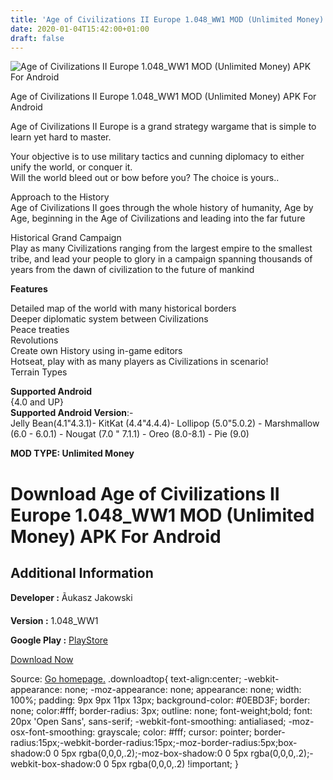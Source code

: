 ```yaml
---
title: 'Age of Civilizations II Europe 1.048_WW1 MOD (Unlimited Money) APK For Android'
date: 2020-01-04T15:42:00+01:00
draft: false
---
```


![Age of Civilizations II Europe 1.048_WW1 MOD (Unlimited Money) APK For Android](https://i0.wp.com/apkhome.net/wp-content/uploads/2020/01/unnamed.png "Age of Civilizations II Europe 1.048_WW1 MOD (Unlimited Money) APK For Android")

  

Age of Civilizations II Europe 1.048\_WW1 MOD (Unlimited Money) APK For Android

Age of Civilizations II Europe is a grand strategy wargame that is simple to learn yet hard to master.

Your objective is to use military tactics and cunning diplomacy to either unify the world, or conquer it.  
Will the world bleed out or bow before you? The choice is yours..

Approach to the History  
Age of Civilizations II goes through the whole history of humanity, Age by Age, beginning in the Age of Civilizations and leading into the far future

Historical Grand Campaign  
Play as many Civilizations ranging from the largest empire to the smallest tribe, and lead your people to glory in a campaign spanning thousands of years from the dawn of civilization to the future of mankind

**Features**

Detailed map of the world with many historical borders  
Deeper diplomatic system between Civilizations  
Peace treaties  
Revolutions  
Create own History using in-game editors  
Hotseat, play with as many players as Civilizations in scenario!  
Terrain Types

**Supported Android**  
{4.0 and UP}  
**Supported Android Version**:-  
Jelly Bean(4.1"4.3.1)- KitKat (4.4"4.4.4)- Lollipop (5.0"5.0.2) - Marshmallow (6.0 - 6.0.1) - Nougat (7.0 " 7.1.1) - Oreo (8.0-8.1) - Pie (9.0)

**MOD TYPE: Unlimited Money**

Download Age of Civilizations II Europe 1.048\_WW1 MOD (Unlimited Money) APK For Android
========================================================================================

Additional Information
----------------------

**Developer :** Ãukasz Jakowski

**Version :** 1.048\_WW1

**Google Play :** [PlayStore](https://play.google.com/store/apps/details?id=age.of.civilizations2.jakowski.lukasz.europe&hl=en_US)

  

[Download Now](https://store4app.co/post/age-of-civilizations-ii-europe-1-048-ww1-mod-unlimited-money-apk-for-android_1578148866)

  
Source: [Go homepage.](https://store4app.co/post/age-of-civilizations-ii-europe-1-048-ww1-mod-unlimited-money-apk-for-android_1578148866) .downloadtop{ text-align:center; -webkit-appearance: none; -moz-appearance: none; appearance: none; width: 100%; padding: 9px 9px 11px 13px; background-color: #0EBD3F; border: none; color:#fff; border-radius: 3px; outline: none; font-weight;bold; font: 20px 'Open Sans', sans-serif; -webkit-font-smoothing: antialiased; -moz-osx-font-smoothing: grayscale; color: #fff; cursor: pointer; border-radius:15px;-webkit-border-radius:15px;-moz-border-radius:5px;box-shadow:0 0 5px rgba(0,0,0,.2);-moz-box-shadow:0 0 5px rgba(0,0,0,.2);-webkit-box-shadow:0 0 5px rgba(0,0,0,.2) !important; }